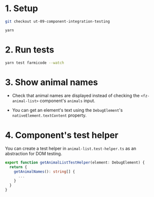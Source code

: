# 1. Setup

```sh
git checkout ut-09-component-integration-testing

yarn
```

# 2. Run tests

```sh
yarn test farmicode --watch
```

# 3. Show animal names

- Check that animal names are displayed instead of checking the `<fz-animal-list>` component's `animals` input.

- You can get an element's text using the `DebugElement`'s `nativeElement.textContent` property.

# 4. Component's test helper

You can create a test helper in `animal-list.test-helper.ts` as an abstraction for DOM testing.

```typescript
export function getAnimalListTestHelper(element: DebugElement) {
  return {
    getAnimalNames(): string[] {
      ...
    }
  }
}
```
